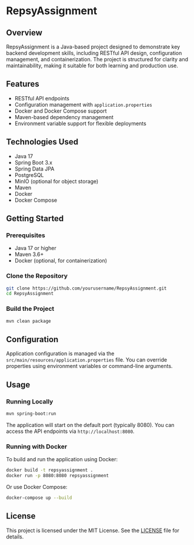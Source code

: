 # RepsyAssignment

## Overview

RepsyAssignment is a Java-based project designed to demonstrate key backend development skills, including RESTful API design, configuration management, and containerization. The project is structured for clarity and maintainability, making it suitable for both learning and production use.

## Features

- RESTful API endpoints
- Configuration management with `application.properties`
- Docker and Docker Compose support
- Maven-based dependency management
- Environment variable support for flexible deployments

## Technologies Used

- Java 17
- Spring Boot 3.x
- Spring Data JPA
- PostgreSQL
- MinIO (optional for object storage)
- Maven
- Docker
- Docker Compose

## Getting Started

### Prerequisites

- Java 17 or higher
- Maven 3.6+
- Docker (optional, for containerization)

### Clone the Repository

```bash
git clone https://github.com/yourusername/RepsyAssignment.git
cd RepsyAssignment
```

### Build the Project

```bash
mvn clean package
```

## Configuration

Application configuration is managed via the `src/main/resources/application.properties` file. You can override properties using environment variables or command-line arguments.

## Usage

### Running Locally

```bash
mvn spring-boot:run
```

The application will start on the default port (typically 8080). You can access the API endpoints via `http://localhost:8080`.

### Running with Docker

To build and run the application using Docker:

```bash
docker build -t repsyassignment .
docker run -p 8080:8080 repsyassignment
```

Or use Docker Compose:

```bash
docker-compose up --build
```

## License

This project is licensed under the MIT License. See the [LICENSE](LICENSE) file for details.